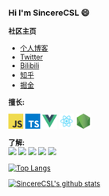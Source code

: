 ### Hi I'm SincereCSL 😄 
 
**社区主页**  

- [个人博客](https://sincerecsl.github.io/)
- [Twitter](https://twitter.com/csl_sincere)
- [Bilibili](https://space.bilibili.com/407692348)
- [知乎](https://www.zhihu.com/people/zhi-zhao-paranoid)
- [掘金](https://juejin.cn/user/3474112473473326)

**擅长:**  

<code><img height="30" src="https://raw.githubusercontent.com/github/explore/80688e429a7d4ef2fca1e82350fe8e3517d3494d/topics/javascript/javascript.png"></code>
<code><img height="30" src="https://raw.githubusercontent.com/github/explore/80688e429a7d4ef2fca1e82350fe8e3517d3494d/topics/typescript/typescript.png"></code>
<code><img height="30" src="https://raw.githubusercontent.com/github/explore/80688e429a7d4ef2fca1e82350fe8e3517d3494d/topics/vue/vue.png"></code>
<code><img height="30" src="https://raw.githubusercontent.com/github/explore/80688e429a7d4ef2fca1e82350fe8e3517d3494d/topics/react/react.png"></code>
<code><img height="30" src="https://raw.githubusercontent.com/github/explore/80688e429a7d4ef2fca1e82350fe8e3517d3494d/topics/nodejs/nodejs.png"></code>

**了解:**  
<code><img height="30" src="https://avatars.githubusercontent.com/u/26285756?s=200&v=4"></code>
<code><img height="30" src="https://avatars.githubusercontent.com/u/10526312?s=200&v=4"></code>
<code><img height="30" src="https://avatars.githubusercontent.com/u/4314092?s=200&v=4"></code>
<code><img height="30" src="https://avatars.githubusercontent.com/u/45120?s=200&v=4"></code>
<code><img height="30" src="https://avatars.githubusercontent.com/u/2452804?s=200&v=4"></code>

[![Top Langs](https://github-readme-stats.vercel.app/api/top-langs/?username=SincereCSL)](https://github.com/SincereCSL/github-readme-stats)

[![SincereCSL's github stats](https://github-readme-stats.vercel.app/api?username=SincereCSL)](https://github.com/anuraghazra/github-readme-stats)

<!--**SincereCSL/SincereCSL** is a ✨ _special_ ✨ repository because its `README.md` (this file) appears on your GitHub profile.

Here are some ideas to get you started:

- 🔭 I’m currently working on Front-end development.
- 🌱 I’m currently learning WebRTC、Go Language.
- 👯 I’m looking to collaborate on ...
- 🤔 I’m looking for help with ...
- 💬 Ask me about ...
- 📫 How to reach me: ...
- 😄 Pronouns: ...
- ⚡ Fun fact: ...
-->
